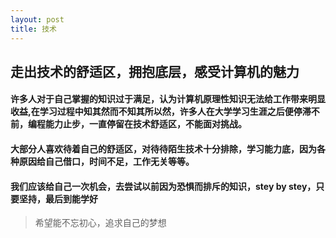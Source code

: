 ```yaml
---
layout: post
title: 技术
---
```


## 走出技术的舒适区，拥抱底层，感受计算机的魅力

#### 许多人对于自己掌握的知识过于满足，认为计算机原理性知识无法给工作带来明显收益,在学习过程中知其然而不知其所以然，许多人在大学学习生涯之后便停滞不前，编程能力止步，一直停留在技术舒适区，不能面对挑战。

#### 大部分人喜欢待着自己的舒适区，对待待陌生技术十分排除，学习能力底，因为各种原因给自己借口，时间不足，工作无关等等。

#### 我们应该给自己一次机会，去尝试以前因为恐惧而排斥的知识，stey by stey，只要坚持，最后到能学好

>希望能不忘初心，追求自己的梦想
